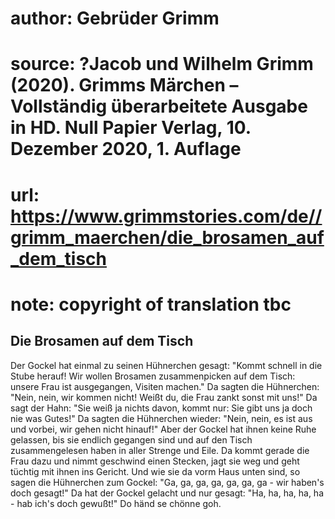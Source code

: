# author: Gebrüder Grimm
# source: ?Jacob und Wilhelm Grimm (2020). Grimms Märchen – Vollständig überarbeitete Ausgabe in HD. Null Papier Verlag, 10. Dezember 2020, 1. Auflage
# url: https://www.grimmstories.com/de//grimm_maerchen/die_brosamen_auf_dem_tisch
# note: copyright of translation tbc

## Die Brosamen auf dem Tisch 

Der Gockel hat einmal zu seinen Hühnerchen gesagt: "Kommt schnell in
die Stube herauf! Wir wollen Brosamen zusammenpicken auf dem Tisch:
unsere Frau ist ausgegangen, Visiten machen." Da sagten die Hühnerchen:
"Nein, nein, wir kommen nicht! Weißt du, die Frau zankt sonst mit
uns!" Da sagt der Hahn: "Sie weiß ja nichts davon, kommt nur: Sie gibt
uns ja doch nie was Gutes!" Da sagten die Hühnerchen wieder: "Nein,
nein, es ist aus und vorbei, wir gehen nicht hinauf!" Aber der Gockel
hat ihnen keine Ruhe gelassen, bis sie endlich gegangen sind und auf den
Tisch zusammengelesen haben in aller Strenge und Eile. Da kommt gerade
die Frau dazu und nimmt geschwind einen Stecken, jagt sie weg und geht
tüchtig mit ihnen ins Gericht. Und wie sie da vorm Haus unten sind, so
sagen die Hühnerchen zum Gockel: "Ga, ga, ga, ga, ga, ga, ga - wir
haben's doch gesagt!" Da hat der Gockel gelacht und nur gesagt: "Ha,
ha, ha, ha, ha - hab ich's doch gewußt!" Do händ se chönne goh.
